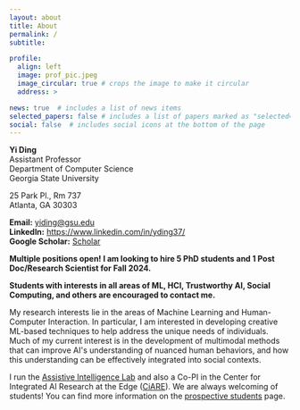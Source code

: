```yaml
---
layout: about
title: About
permalink: /
subtitle: 

profile:
  align: left
  image: prof_pic.jpeg
  image_circular: true # crops the image to make it circular
  address: >

news: true  # includes a list of news items
selected_papers: false # includes a list of papers marked as "selected={true}"
social: false  # includes social icons at the bottom of the page
---
```



**Yi Ding** \
Assistant Professor \
Department of Computer Science \
Georgia State University <br />

25 Park Pl., Rm 737 \
Atlanta, GA 30303 <br />

**Email:** <a href="mailto:yiding@gsu.edu">yiding@gsu.edu</a> \
**LinkedIn:** <a href="https://www.linkedin.com/in/yding37/">https://www.linkedin.com/in/yding37/</a> \
**Google Scholar:** <a href="https://scholar.google.com/citations?user=SmPIO90AAAAJ&hl=en">Scholar</a>

**Multiple positions open! I am looking to hire 5 PhD students and 1 Post Doc/Research Scientist for Fall 2024.**

**Students with interests in all areas of ML, HCI, Trustworthy AI, Social Computing, and others are encouraged to contact me.**

My research interests lie in the areas of Machine Learning and Human-Computer Interaction. In particular,
I am interested in developing creative ML-based techniques to help address the unique needs of individuals. 
Much of my current interest is in the development of multimodal methods that can 
improve AI's understanding of nuanced human behaviors, and how this understanding can be effectively integrated into social contexts.

I run the [Assistive Intelligence Lab](/lab) and also a Co-PI in the Center for Integrated AI Research at the Edge (<a href="https://titan.cs.gsu.edu/~ciare/">CiARE</a>). We are always welcoming of students! You can find more information on the [prospective students](/students) page. 



